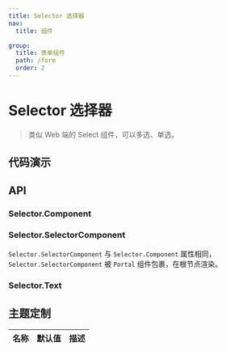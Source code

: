 ```yaml
---
title: Selector 选择器
nav:
  title: 组件

group:
  title: 表单组件
  path: /form
  order: 2
---
```


# Selector 选择器

> 类似 Web 端的 Select 组件，可以多选、单选。

## 代码演示

<code src="./__fixtures__/base.tsx"></code>

<code src="./__fixtures__/search.tsx"></code>

<code src="./__fixtures__/label.tsx"></code>

<code src="./__fixtures__/component.tsx"></code>

## API

### Selector.Component

### Selector.SelectorComponent

`Selector.SelectorComponent` 与 `Selector.Component` 属性相同，`Selector.SelectorComponent` 被 `Portal` 组件包裹，在根节点渲染。

### Selector.Text

## 主题定制

| 名称 | 默认值 | 描述 |
| :--- | ------ | ---- |
